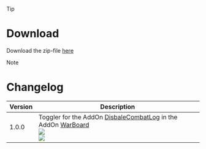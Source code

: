 > [!TIP]
> # Download
> Download the zip-file [here](https://github.com/Makume/ReturnOfReckoning-AddOns-Dev/blob/main/WarBoard_TogglerDisableCombatLog/WarBoard_TogglerDisableCombatLog.zip)

> [!NOTE]
> # Changelog
> 
> | Version  | Description |
> | ------------- | ------------- |
> | 1.0.0  | Toggler for the AddOn [DisbaleCombatLog](https://github.com/Makume/ReturnOfReckoning-AddOns-Dev/tree/main/DisableCombatLog) in the AddOn [WarBoard](https://tools.idrinth.de/addons/warboard/) <br> ![](https://github.com/Makume/ReturnOfReckoning-AddOns-Dev/blob/main/WarBoard_TogglerDisableCombatLog/(Images)/Disabled.png) <br>![](https://github.com/Makume/ReturnOfReckoning-AddOns-Dev/blob/main/WarBoard_TogglerDisableCombatLog/(Images)/Enabled.png)|
